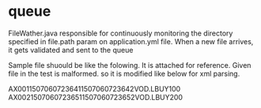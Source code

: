 # queue
FileWather.java responsible for continuously monitoring the directory specified in file.path param on application.yml file.
When a new file arrives, it gets validated and sent to the queue

Sample file shuould be like the folowing. It is attached for reference.
Given file in the test is malformed. so it is modified like below for xml parsing.

<?xml version='1.0' encoding='UTF-8' standalone='yes'?>
<Orders>
<Order><account>AX001</accont><SubmittedAt>1507060723641</SubmittedAt><ReceivedAt>1507060723642</ReceivedAt><market>VOD.L</market><action>BUY</action><size>100</size></Order>
<Order><account>AX002</accont><SubmittedAt>1507060723651</SubmittedAt><ReceivedAt>1507060723652</ReceivedAt><market>VOD.L</market><action>BUY</action><size>200</size></Order>
</Orders>
